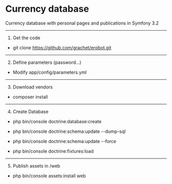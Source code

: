 # Currency database


Currency database with personal pages and publications in Symfony 3.2

---


1. Get the code

* git clone https://github.com/grachet/erobot.git

---

2. Define parameters (password...)

* Modify app/config/parameters.yml

---

3. Download vendors

* composer install

---

4. Create Database

* php bin/console doctrine:database:create

* php bin/console doctrine:schema:update --dump-sql

* php bin/console doctrine:schema:update --force

* php bin/console doctrine:fixtures:load

---

5. Publish assets in /web 

* php bin/console assets:install web
